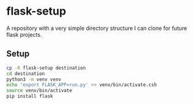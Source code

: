 # flask-setup

A repository with a very simple directory structure I can clone for future flask projects.

## Setup

```bash
cp -R flask-setup destination
cd destination
python3 -m venv venv
echo 'export FLASK_APP=run.py' >> venv/bin/activate.csh
source venv/bin/activate
pip install flask
```
